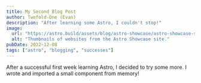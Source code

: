 ```yaml
---
title: My Second Blog Post
author: Twofold-One (Evan)
description: "After learning some Astro, I couldn't stop!"
image:
  url: "https://astro.build/assets/blog/astro-showcase/astro-showcase-screenshot.jpg"
  alt: "Thumbnails of websites from the Astro Showcase site."
pubDate: 2022-12-08
tags: ["astro", "blogging", "successes"]
---
```


After a successful first week learning Astro, I decided to try some more. I wrote and imported a small component from memory!
